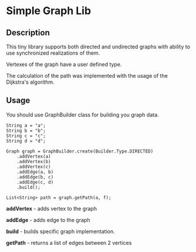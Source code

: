 # Simple Graph Lib

## Description

This tiny library supports both directed and undirected graphs with ability 
to use synchronized realizations of them.

Vertexes of the graph have a user defined type.

The calculation of the path was implemented with the usage of the Dijkstra's algorithm.

## Usage

You should use GraphBuilder class for building you graph data.

    String a = "a";
    String b = "b";
    String c = "c";
    String d = "d";
    
    Graph graph = GraphBuilder.create(Builder.Type.DIRECTED)
        .addVertex(a)
        .addVertex(b)
        .addVertex(c)
        .addEdge(a, b)
        .addEdge(b, c)
        .addEdge(c, d)
        .build();
    
    List<String> path = graph.getPath(a, f);


**addVertex** - adds vertex to the graph

**addEdge** - adds edge to the graph

**build** - builds specific graph implementation.

**getPath** - returns a list of edges between 2 vertices

